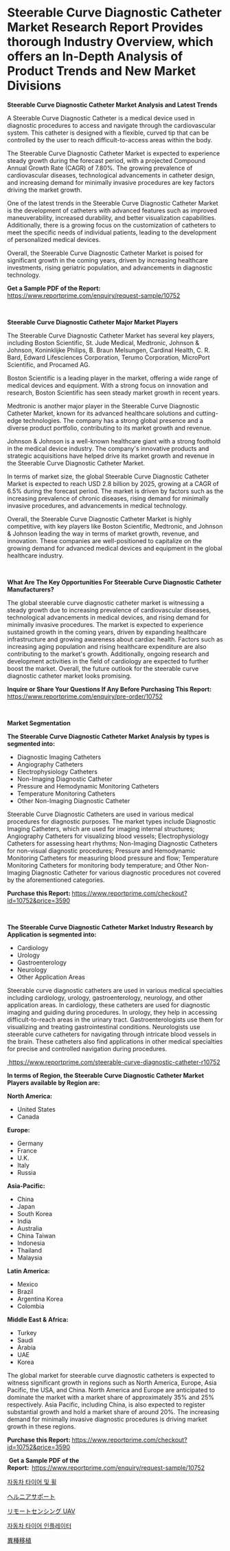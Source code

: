 <p><h1>Steerable Curve Diagnostic Catheter Market Research Report Provides thorough Industry Overview, which offers an In-Depth Analysis of Product Trends and New Market Divisions</h1></p><p><strong>Steerable Curve Diagnostic Catheter Market Analysis and Latest Trends</strong></p>
<p><p>A Steerable Curve Diagnostic Catheter is a medical device used in diagnostic procedures to access and navigate through the cardiovascular system. This catheter is designed with a flexible, curved tip that can be controlled by the user to reach difficult-to-access areas within the body.</p><p>The Steerable Curve Diagnostic Catheter Market is expected to experience steady growth during the forecast period, with a projected Compound Annual Growth Rate (CAGR) of 7.80%. The growing prevalence of cardiovascular diseases, technological advancements in catheter design, and increasing demand for minimally invasive procedures are key factors driving the market growth.</p><p>One of the latest trends in the Steerable Curve Diagnostic Catheter Market is the development of catheters with advanced features such as improved maneuverability, increased durability, and better visualization capabilities. Additionally, there is a growing focus on the customization of catheters to meet the specific needs of individual patients, leading to the development of personalized medical devices.</p><p>Overall, the Steerable Curve Diagnostic Catheter Market is poised for significant growth in the coming years, driven by increasing healthcare investments, rising geriatric population, and advancements in diagnostic technology.</p></p>
<p><strong>Get a Sample PDF of the Report:&nbsp;</strong> <a href="https://www.reportprime.com/enquiry/request-sample/10752">https://www.reportprime.com/enquiry/request-sample/10752</a></p>
<p>&nbsp;</p>
<p><strong>Steerable Curve Diagnostic Catheter Major Market Players</strong></p>
<p><p>The Steerable Curve Diagnostic Catheter Market has several key players, including Boston Scientific, St. Jude Medical, Medtronic, Johnson & Johnson, Koninklijke Philips, B. Braun Melsungen, Cardinal Health, C. R. Bard, Edward Lifesciences Corporation, Terumo Corporation, MicroPort Scientific, and Procamed AG. </p><p>Boston Scientific is a leading player in the market, offering a wide range of medical devices and equipment. With a strong focus on innovation and research, Boston Scientific has seen steady market growth in recent years.</p><p>Medtronic is another major player in the Steerable Curve Diagnostic Catheter Market, known for its advanced healthcare solutions and cutting-edge technologies. The company has a strong global presence and a diverse product portfolio, contributing to its market growth and revenue.</p><p>Johnson & Johnson is a well-known healthcare giant with a strong foothold in the medical device industry. The company's innovative products and strategic acquisitions have helped drive its market growth and revenue in the Steerable Curve Diagnostic Catheter Market.</p><p>In terms of market size, the global Steerable Curve Diagnostic Catheter Market is expected to reach USD 2.8 billion by 2025, growing at a CAGR of 6.5% during the forecast period. The market is driven by factors such as the increasing prevalence of chronic diseases, rising demand for minimally invasive procedures, and advancements in medical technology.</p><p>Overall, the Steerable Curve Diagnostic Catheter Market is highly competitive, with key players like Boston Scientific, Medtronic, and Johnson & Johnson leading the way in terms of market growth, revenue, and innovation. These companies are well-positioned to capitalize on the growing demand for advanced medical devices and equipment in the global healthcare industry.</p></p>
<p>&nbsp;</p>
<p><strong>What Are The Key Opportunities For Steerable Curve Diagnostic Catheter Manufacturers?</strong></p>
<p><p>The global steerable curve diagnostic catheter market is witnessing a steady growth due to increasing prevalence of cardiovascular diseases, technological advancements in medical devices, and rising demand for minimally invasive procedures. The market is expected to experience sustained growth in the coming years, driven by expanding healthcare infrastructure and growing awareness about cardiac health. Factors such as increasing aging population and rising healthcare expenditure are also contributing to the market's growth. Additionally, ongoing research and development activities in the field of cardiology are expected to further boost the market. Overall, the future outlook for the steerable curve diagnostic catheter market looks promising.</p></p>
<p><strong>Inquire or Share Your Questions If Any Before Purchasing This Report:</strong> <a href="https://www.reportprime.com/enquiry/pre-order/10752">https://www.reportprime.com/enquiry/pre-order/10752</a></p>
<p>&nbsp;</p>
<p><strong>Market Segmentation</strong></p>
<p><strong>The Steerable Curve Diagnostic Catheter Market Analysis by types is segmented into:</strong></p>
<p><ul><li>Diagnostic Imaging Catheters</li><li>Angiography Catheters</li><li>Electrophysiology Catheters</li><li>Non-Imaging Diagnostic Catheter</li><li>Pressure and Hemodynamic Monitoring Catheters</li><li>Temperature Monitoring Catheters</li><li>Other Non-Imaging Diagnostic Catheter</li></ul></p>
<p><p>Steerable Curve Diagnostic Catheters are used in various medical procedures for diagnostic purposes. The market types include Diagnostic Imaging Catheters, which are used for imaging internal structures; Angiography Catheters for visualizing blood vessels; Electrophysiology Catheters for assessing heart rhythms; Non-Imaging Diagnostic Catheters for non-visual diagnostic procedures; Pressure and Hemodynamic Monitoring Catheters for measuring blood pressure and flow; Temperature Monitoring Catheters for monitoring body temperature; and Other Non-Imaging Diagnostic Catheter for various diagnostic procedures not covered by the aforementioned categories.</p></p>
<p><strong>Purchase this Report:&nbsp;</strong><a href="https://www.reportprime.com/checkout?id=10752&price=3590">https://www.reportprime.com/checkout?id=10752&price=3590</a></p>
<p>&nbsp;</p>
<p><strong>The Steerable Curve Diagnostic Catheter Market Industry Research by Application is segmented into:</strong></p>
<p><ul><li>Cardiology</li><li>Urology</li><li>Gastroenterology</li><li>Neurology</li><li>Other Application Areas</li></ul></p>
<p><p>Steerable curve diagnostic catheters are used in various medical specialties including cardiology, urology, gastroenterology, neurology, and other application areas. In cardiology, these catheters are used for diagnostic imaging and guiding during procedures. In urology, they help in accessing difficult-to-reach areas in the urinary tract. Gastroenterologists use them for visualizing and treating gastrointestinal conditions. Neurologists use steerable curve catheters for navigating through intricate blood vessels in the brain. These catheters also find applications in other medical specialties for precise and controlled navigation during procedures.</p></p>
<p><a href="https://www.reportprime.com/steerable-curve-diagnostic-catheter-r10752">&nbsp;https://www.reportprime.com/steerable-curve-diagnostic-catheter-r10752</a></p>
<p><strong>In terms of Region, the Steerable Curve Diagnostic Catheter Market Players available by Region are:</strong></p>
<p>
    <p> <strong> North America: </strong>
        <ul>
            <li>United States</li>
            <li>Canada</li>
        </ul>
        </p> 
    <p> <strong> Europe: </strong>
        <ul>
            <li>Germany</li>
            <li>France</li>
            <li>U.K.</li>
            <li>Italy</li>
            <li>Russia</li>
        </ul>
        </p> 
    <p> <strong> Asia-Pacific: </strong>
        <ul>
            <li>China</li>
            <li>Japan</li>
            <li>South Korea</li>
            <li>India</li>
            <li>Australia</li>
            <li>China Taiwan</li>
            <li>Indonesia</li>
            <li>Thailand</li>
            <li>Malaysia</li>
        </ul>
        </p> 
    <p> <strong> Latin America: </strong>
        <ul>
            <li>Mexico</li>
            <li>Brazil</li>
            <li>Argentina Korea</li>
            <li>Colombia</li>
        </ul>
        </p> 
    <p> <strong> Middle East & Africa: </strong>
        <ul>
            <li>Turkey</li>
            <li>Saudi</li>
            <li>Arabia</li>
            <li>UAE</li>
            <li>Korea</li>
        </ul>
    </p>
    </p>
<p><p>The global market for steerable curve diagnostic catheters is expected to witness significant growth in regions such as North America, Europe, Asia Pacific, the USA, and China. North America and Europe are anticipated to dominate the market with a market share of approximately 35% and 25% respectively. Asia Pacific, including China, is also expected to register substantial growth and hold a market share of around 20%. The increasing demand for minimally invasive diagnostic procedures is driving market growth in these regions.</p></p>
<p><strong>Purchase this Report: </strong><a href="https://www.reportprime.com/checkout?id=10752&price=3590">https://www.reportprime.com/checkout?id=10752&price=3590</a></p>
<p>&nbsp;<strong>Get a Sample PDF of the Report:&nbsp;&nbsp;</strong><a href="https://www.reportprime.com/enquiry/request-sample/10752">https://www.reportprime.com/enquiry/request-sample/10752</a></p>
<p><strong></strong></p>
<p><p><a href="https://github.com/solomonbode85/Market-Research-Report-List-1/blob/main/936706074578.md">자동차 타이어 및 휠</a></p><p><a href="https://medium.com/@brayanborer2023/%E3%83%98%E3%83%AB%E3%83%8B%E3%82%A2%E3%82%B5%E3%83%9D%E3%83%BC%E3%83%88%E3%81%AE%E5%B8%82%E5%A0%B4%E6%8C%87%E6%A8%99%E3%81%AE%E8%A7%A3%E8%AA%AD-%E5%B8%82%E5%A0%B4%E3%82%B7%E3%82%A7%E3%82%A2-%E3%83%88%E3%83%AC%E3%83%B3%E3%83%89-%E6%88%90%E9%95%B7%E3%83%91%E3%82%BF%E3%83%BC%E3%83%B3-aced57c0c99a">ヘルニアサポート</a></p><p><a href="https://github.com/luffiazaza/Market-Research-Report-List-1/blob/main/602053579802.md">リモートセンシング UAV</a></p><p><a href="https://github.com/PhilToryphy7876567/Market-Research-Report-List-1/blob/main/628270374577.md">자동차 타이어 인플레이터</a></p><p><a href="https://medium.com/@nicosmitham2023/xenotransplantation%E5%B8%82%E5%A0%B4%E3%81%AE%E8%A6%8F%E6%A8%A1%E3%81%AF-%E3%82%B0%E3%83%AD%E3%83%BC%E3%83%90%E3%83%AB%E7%94%A3%E6%A5%AD%E3%81%A7%E6%9C%80%E9%81%A9%E3%81%AA%E3%83%9E%E3%83%BC%E3%82%B1%E3%83%86%E3%82%A3%E3%83%B3%E3%82%B0%E3%83%81%E3%83%A3%E3%83%8D%E3%83%AB%E3%82%92%E6%98%8E%E3%82%89%E3%81%8B%E3%81%AB%E3%81%97%E3%81%BE%E3%81%99-a5e10c89e5d4">異種移植</a></p></p>